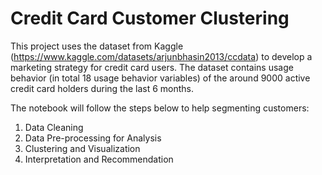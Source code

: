 # Credit Card Customer Clustering

This project uses the dataset from Kaggle (https://www.kaggle.com/datasets/arjunbhasin2013/ccdata) to develop a marketing strategy for credit card users. The dataset contains usage behavior (in total 18 usage behavior variables) of the around 9000 active credit card holders during the last 6 months.

The notebook will follow the steps below to help segmenting customers:
1. Data Cleaning
2. Data Pre-processing for Analysis
3. Clustering and Visualization
4. Interpretation and Recommendation
